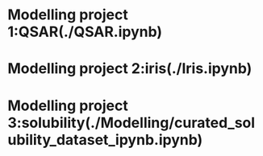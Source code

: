 # Modelling project 1:QSAR(./QSAR.ipynb)

# Modelling project 2:iris(./Iris.ipynb)

# Modelling project 3:solubility(./Modelling/curated_solubility_dataset_ipynb.ipynb)

